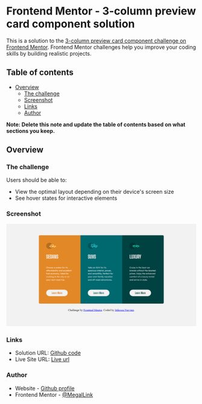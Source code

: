 # Frontend Mentor - 3-column preview card component solution

This is a solution to the [3-column preview card component challenge on Frontend Mentor](https://www.frontendmentor.io/challenges/3column-preview-card-component-pH92eAR2-). Frontend Mentor challenges help you improve your coding skills by building realistic projects. 

## Table of contents

- [Overview](#overview)
  - [The challenge](#the-challenge)
  - [Screenshot](#screenshot)
  - [Links](#links)
  - [Author](#author)


**Note: Delete this note and update the table of contents based on what sections you keep.**

## Overview

### The challenge

Users should be able to:

- View the optimal layout depending on their device's screen size
- See hover states for interactive elements

### Screenshot

![](./solution-images/desktop.png)

### Links

- Solution URL: [Github code](https://github.com/MegalLink/3column-card-component-FEM)
- Live Site URL: [Live url](https://3column-card-component-fem.vercel.app)

### Author

- Website - [Github profile](https://github.com/MegalLink)
- Frontend Mentor - [@MegalLink](https://www.frontendmentor.io/profile/MegalLink)





